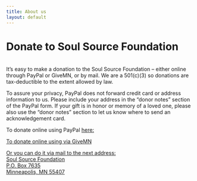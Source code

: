 ```yaml
---
title: About us
layout: default
---
```


# Donate to Soul Source Foundation<br/>
<br/>
It’s easy to make a donation to the Soul Source Foundation – either online through PayPal or GiveMN, or by mail. We are a 501(c)(3) so donations are tax-deductible to the extent allowed by law.

To assure your privacy, PayPal does not forward credit card or address information to us. Please include your address in the “donor notes” section of the PayPal form. If your gift is in honor or memory of a loved one, please also use the “donor notes” section to let us know where to send an acknowledgement card.

To donate online using PayPal <a href="https://www.paypal.com/cgi-bin/webscr?cmd=_s-xclick&hosted_button_id=9X92V4EUK4VEN" target="blank">here: <i class="fa fa-paypal" aria-hidden="true"></i>

To donate online using via <a href="https://www.givemn.org/organization/soulsourcefoundationGiveMN" target="blank"> GiveMN<i class="fa fa-paypal" aria-hidden="true"></i>

Or you can do it via mail to the next address:<br/>
Soul Source Foundation<br/>
P.O. Box 7635<br/>
Minneapolis, MN 55407<br/>
<br/>
